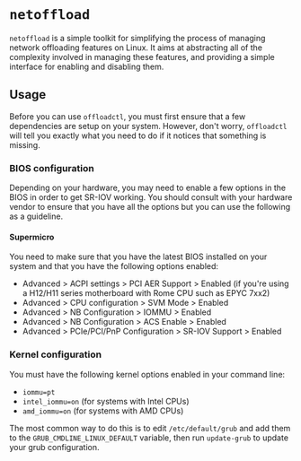 # `netoffload`

`netoffload` is a simple toolkit for simplifying the process of managing network
offloading features on Linux.  It aims at abstracting all of the complexity
involved in managing these features, and providing a simple interface for
enabling and disabling them.

## Usage

Before you can use `offloadctl`, you must first ensure that a few dependencies
are setup on your system.  However, don't worry, `offloadctl` will tell you
exactly what you need to do if it notices that something is missing.

### BIOS configuration

Depending on your hardware, you may need to enable a few options in the BIOS
in order to get SR-IOV working.  You should consult with your hardware vendor
to ensure that you have all the options but you can use the following as a
guideline.

#### Supermicro

You need to make sure that you have the latest BIOS installed on your system
and that you have the following options enabled:

* Advanced > ACPI settings > PCI AER Support > Enabled (if you're using a
  H12/H11 series motherboard with Rome CPU such as EPYC 7xx2)
* Advanced > CPU configuration > SVM Mode > Enabled
* Advanced > NB Configuration > IOMMU > Enabled
* Advanced > NB Configuration > ACS Enable > Enabled
* Advanced > PCIe/PCI/PnP Configuration > SR-IOV Support > Enabled

### Kernel configuration

You must have the following kernel options enabled in your command line:

- `iommu=pt`
- `intel_iommu=on` (for systems with Intel CPUs)
- `amd_iommu=on` (for systems with AMD CPUs)

The most common way to do this is to edit `/etc/default/grub` and add them to
the `GRUB_CMDLINE_LINUX_DEFAULT` variable, then run `update-grub` to update your
grub configuration.

